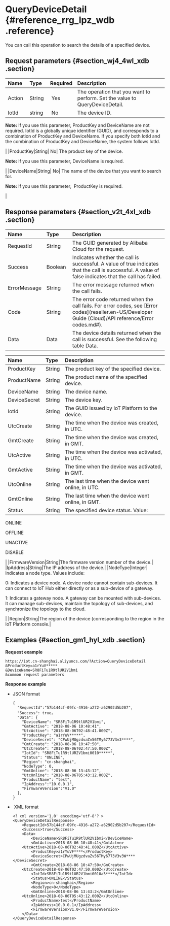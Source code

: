 # QueryDeviceDetail {#reference_rrg_lpz_wdb .reference}

You can call this operation to search the details of a specified device.

## Request parameters {#section_wj4_4wl_xdb .section}

|Name|Type|Required|Description|
|:---|:---|:-------|:----------|
|Action |String | Yes|The operation that you want to perform. Set the value to QueryDeviceDetail.|
|IotId|string| No| The device ID.

 **Note:** If you use this parameter, ProductKey and DeviceName are not required. IotId is a globally unique identifier \(GUID\), and corresponds to a combination of ProductKey and DeviceName. If you specify both IotId and the combination of ProductKey and DeviceName, the system follows IotId.

 |
|ProductKey|String| No| The product key of the device.

 **Note:** If you use this parameter, DeviceName is required.

 |
|DeviceName|String| No| The name of the device that you want to search for.

 **Note:** If you use this parameter,  ProductKey is required.

 |

## Response parameters {#section_v2t_4xl_xdb .section}

|Name |Type|Description|
|:----|:---|:----------|
|RequestId|String|The GUID generated by Alibaba Cloud for the request.|
|Success|Boolean |Indicates whether the call is successful. A value of true indicates that the call is successful. A value of false indicates that the call has failed.|
|ErrorMessage|String|The error message returned when the call fails.|
|Code|String|The error code returned when the call fails. For error codes, see [Error codes](reseller.en-US/Developer Guide (Cloud)/API reference/Error codes.md#).|
|Data|Data|The device details returned when the call is successful. See the following table Data.|

|Name |Type|Description|
|:----|:---|:----------|
|ProductKey|String|The product key of the specified device.|
|ProductName|String|The product name of the specified device.|
|DeviceName|String|The device name.|
|DeviceSecret|String|The device key.|
|IotId|String|The GUID issued by IoT Platform to the device.|
|UtcCreate|String|The time when the device was created, in UTC.|
|GmtCreate|String|The time when the device was created, in GMT.|
|UtcActive|String|The time when the device was activated, in UTC.|
|GmtActive|String|The time when the device was activated, in GMT.|
|UtcOnline|String|The last time when the device went online, in UTC.|
|GmtOnline|String|The last time when the device went online, in GMT.|
|Status|String| The specified device status. Value:

 ONLINE

 OFFLINE

 UNACTIVE

 DISABLE

 |
|FirmwareVersion|String|The firmware version number of the device.|
|IpAddress|String|The IP address of the device.|
|NodeType|Integer| Indicates a node type. Values include:

 0: Indicates a device node. A device node cannot contain sub-devices. It can connect to IoT Hub either directly or as a sub-device of a gateway.

 1: Indicates a gateway node. A gateway can be mounted with sub-devices. It can manage sub-devices, maintain the topology of sub-devices, and synchronize the topology to the cloud.

 |
|Region|String|The region of the device \(corresponding to the region in the IoT Platform console.|

## Examples {#section_gm1_hyl_xdb .section}

**Request example**

```
https://iot.cn-shanghai.aliyuncs.com/?Action=QueryDeviceDetail
&ProductKey=a1rYuV*****
&DeviceName=SR8FiTu1R9tlUR2V1bmi
&common request parameters
```

**Response example**

-   JSON format

    ```
    {
      "RequestId":"57b144cf-09fc-4916-a272-a62902d5b207",
      "Success": true，
      "Data": {
        "DeviceName": "SR8FiTu1R9tlUR2V1bmi",
        "GmtActive": "2018-08-06 10:48:41",
        "UtcActive": "2018-08-06T02:48:41.000Z",
        "ProductKey": "a1rYuV*****",
        "DeviceSecret": "CPwUjMUgzdvaZv56TMy6773V3v3****",
        "GmtCreate": "2018-08-06 10:47:50",
        "UtcCreate": "2018-08-06T02:47:50.000Z",
        "IotId": "SR8FiTu1R9tlUR2V1bmi0010*****",
        "Status": "ONLINE",
        "Region": "cn-shanghai",
        "NodeType": 0,
        "GmtOnline": "2018-08-06 13:43:12",
        "UtcOnline": "2018-08-06T05:43:12.000Z",
        "ProductName": "test",
        "IpAddress":"10.0.0.1",
        "FirmwareVersion":"V1.0"
      },
    }
    ```

-    XML format

    ```
    <? xml version='1.0' encoding='utf-8'? >
    <QueryDeviceDetailResponse>
        <RequestId>57b144cf-09fc-4916-a272-a62902d5b207</RequestId>
        <Success>true</Success>
        <Data>
            <DeviceName>SR8FiTu1R9tlUR2V1bmi</DeviceName>
            <GmtActive>2018-08-06 10:48:41</GmtActve>
    	<UtcActive>2018-08-06T02:48:41.000Z</UtcActive>
            <ProductKey>a1rYuVF****</ProductKey>
            <DeviceSecret>CPwUjMUgzdvaZv56TMy6773V3v3W****</DeviceSecret>
            <GmtCreate>2018-08-06 10:47:50</GmCreate>
    	<UtcCreate>2018-08-06T02:47:50.000Z</UtcCreate>
            <IotId>SR8FiTu1R9tlUR2V1bmi0010a5****</IotId>
            <Status>ONLINE</Status>
            <Region>cn-shanghai</Region>
            <NodeType>0</NodeType>
            <GmtOnline>2018-08-06 13:43:2</GmtOnline>
    	<UtcOnline>2018-08-06T05:43:12.000Z</UtcOnline>
            <ProductName>test</ProductName>
            <IpAddress>10.0.0.1</IpAddress>        
            <FirmwareVersion>V1.0</FirmwareVersion>
        </Data>
    </QueryDeviceDetailResponse>
    ```



